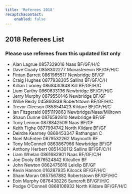 ```yaml
---
title: 'Referees 2018'
recaptchacontact:
    enabled: false
---
```


<html>
<head><meta charset="utf-8"/></head>
<body>
<h2>2018 Referees List</h2>
<h3>Please use referees from this updated list only</h3>
<ul>
<li>Alan Lagrue 0857329016 Naas BF/GF/H/C</li>
<li>Dave Coady 0858302277 Monasterevin BF/GF/H/C</li>
<li>Fintan Barrett 0861965517 Newbridge BF/GF</li>
<li>Craig Hughes 0877938305 Sallins BF/GF/C/H</li>
<li>Killian Looney 0868430848 Kill BF/GF/H/C</li>
<li>Liam Carthy 0860633136 Newbridge BF/GF/H/C</li>
<li>Jerry Murphy 0879550146 Newbridge BF/GF</li>
<li>Willie Reidy 045860838 Robertstown BF/GF/H/C</li>
<li>Trevor Gleeson ‭0858541423‬ Kildare BF/GF/H/C</li>
<li> Ian Fitzgerald 0851119863 Newbridge/Naas/Milltown </li>
<li>Shaun Dunne 0876592810 Newbridge BF/GF</li>
<li>Tony Lennon 0878842509 Naas BF/GF</li>
<li>Keith Tighe 0877994742 North Kildare BF/GF</li>
<li>Deirdre Kearney 0868453347 Rathangan C</li>
<li>Noel McEntee 0879532262 Maynooth BF</li>
<li>Tony McConnell 0863867966 Newbridge BF/GF</li>
<li>Anthony Herbert 0851430112 Sallins BF/GF/C/H</li>
<li>Liam Whelan 0861682901 Naas BF/GF/C/H</li>
<li>Joe Dooly 0876524842 Kilcullen BF</li>
<li>John Newton 0862475816 Leixlip BF/GF</li>
<li>Kevin Hannon 016287935 Kilcock BF/GF/H/C</li>
<li>Sham Moran 0857567882 Robertstown BF/GF/H/C</li>
<li>Eoin Murphy 0876438226 Suncroft BF/GF/H/C</li>
<li>Podge O’Connell 0868106932 North Kildare BF/GF/H/C</li>

</body>
</html>